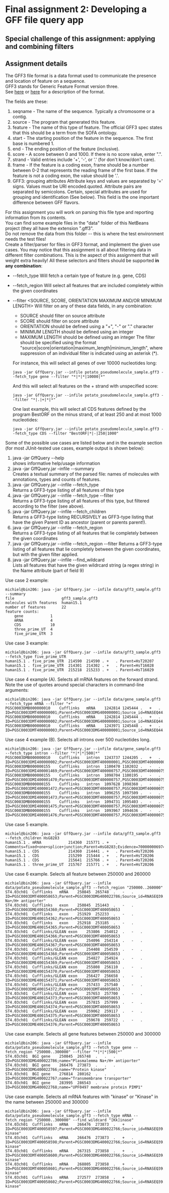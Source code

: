 # Final assignment 2: Developing a GFF file query app #

## Special challenge of this assignment: applying and combining filters ##

## Assignment details ##
The GFF3 file format is a data format used to communicate the presence and location of feature on a sequence.  
GFF3 stands for Generic Feature Format version three.  
See [here](http://www.sequenceontology.org/gff3.shtml) or [here](http://www.broadinstitute.org/annotation/argo/help/gff3.html)
 for a description of the format.

The fields are these: 

  1. seqname - The name of the sequence. Typically a chromosome or a contig.   
  2. source - The program that generated this feature.    
  3. feature - The name of this type of feature. The official GFF3 spec states that this should be a term from the SOFA ontology.  
  4. start - The starting position of the feature in the sequence. The first base is numbered 1.  
  5. end - The ending position of the feature (inclusive).  
  6. score - A score between 0 and 1000. If there is no score value, enter ".".  
  7. strand - Valid entries include '+', '-', or '.' (for don't know/don't care).  
  8. frame - If the feature is a coding exon, frame should be a number between 0-2 that 
     represents the reading frame of the first base. If the feature is not a coding exon, 
     the value should be '.'.   
  9. GFF3: grouping attributes Attribute keys and values are separated by '=' signs. 
     Values must be URI encoded.quoted. Attribute pairs are separated by semicolons. 
     Certain, special attributes are used for grouping and identification (See below). 
     This field is the one important difference between GFF flavors.  


For this assignment you will work on parsing this file type and reporting information from its contents.  
You can find some example files in the "data" folder of this NetBeans project (they all have the extension ".gff3".  
Do not remove the data from this folder -- this is where the test environment needs the test files!  
Create a filter/parser for files in GFF3 format, and implement the given use cases.
You may notice that this assignment is all about filtering data in different filter combinations. 
This is the aspect of this assignment that will weight extra heavily!
All these selectors and filters should be supported **in any combination**:  

  * --fetch_type <TYPE>     Will fetch a certain type of feature (e.g. gene, CDS)
  * --fetch_region <COORDINATES>    Will select all features that are included completely within the given coordinates
  * --filter <SOURCE, SCORE, ORIENTATION MAXIMUM AND/OR MINIMUM LENGTH> Will filter on any of these data fields, in any combination:
       * SOURCE should filter on source attribute   
       * SCORE should filter on score attribute   
       * ORIENTATION should be defined using a "+", "-" or "." character  
       * MINIMUM LENGTH should be defined using an integer
       * MAXIMUM LENGTH should be defined using an integer
    The filter should be specified using the format "source|score|orientation|maximum_length|minimum_length", 
    where suppression of an individual filter is indicated using an asterisk (*).  

    For instance, this will select all genes of over 10000 nucleotides long:
    ```
    java -jar GffQuery.jar --infile potato_pseudomolecule_sample.gff3 --fetch_type gene --filter "*|*|*|10000|*"  
    ```

    And this will select all features on the + strand with unspecified score:
    ```
    java -jar GffQuery.jar --infile potato_pseudomolecule_sample.gff3 --filter "*|.|+|*|*"  
    ```

    One last example, this will select all CDS features defined by the program BestORF on the minus strand, of at least 250 and at most 1000 nucleotides:
    ```
    java -jar GffQuery.jar --infile potato_pseudomolecule_sample.gff3 --fetch_type CDS --filter "BestORF|*|-|250|1000"  
    ```

Some of the possible use cases are listed below and in the example section (for most JUnit-tested use cases, example output is shown below):

  1. java -jar GffQuery --help  
     shows informative help/usage information  
  2. java -jar GffQuery.jar –infile <INFILE> --summary  
     Creates a textual summary of the parsed file: names of molecules with annotations, types and counts of features.  
  3. java -jar GffQuery.jar --infile  <INFILE> --fetch_type <TYPE>  
     Returns a GFF3-type listing of all features of this type  
  4. java -jar GffQuery.jar --infile <INFILE> --fetch_type  <TYPE> --filter <FILTER>  
     Returns a GFF3-type listing of all features of this type, but filtered according to the filter (see above). 
  5. java -jar GffQuery.jar --infile <INFILE> --fetch_children <PARENT ID>  
     Returns a GFF3-type listing RECURSIVELY as GFF3-type listing that have the given Parent ID as ancestor (parent or parents parent!).  
  6. java -jar GffQuery.jar --infile <INFILE> --fetch_region <COORDINATES>  
     Returns a GFF3-type listing of all features that lie completely between the given coordinates
  7. java -jar GffQuery.jar --infile <INFILE> --fetch_region <COORDINATES> --filter <FILTER> 
     Returns a GFF3-type listing of all features that lie completely between the given coordinates, but with the given filter applied.
  8. java -jar GffQuery.jar --infile <INFILE> --find_wildcard <WILDCARD STRING>  
     Lists all features that have the given wildrcard string (a regex string) in the Name attribute (part of field 9)


Use case 2 example:  

```
michiel@bin206: java -jar GffQuery.jar --infile data/gff3_sample.gff3 --summary  
file                     gff3_sample.gff3  
molecules with features  human15.1  
number of features       22  
feature counts:
    gene            1
    mRNA            4
    CDS             10
    three_prime_UT  4
    five_prime_UTR  3
```

Use case 3 example:  

```
michiel@bin206: java -jar GffQuery.jar --infile data/gff3_sample.gff3 --fetch_type five_prime_UTR  
human15.1 . five_prime_UTR  214590  214590 . +   . Parent=HsT20207
human15.1 . five_prime_UTR  214301  214302 . +   . Parent=HsT16028
human15.1 . five_prime_UTR  215218  215233 . +   . Parent=HsT16029
```

Use case 4 example (A). Selects all mRNA features on the forward strand.
Note the use of quotes around special characters in command-line arguments:  

```
michiel@bin206: java -jar GffQuery.jar --infile data/gene_sample.gff3 --fetch_type mRNA --filter "+"  
PGSC0003DMB000000010	Cufflinks	mRNA	1242814	1245444	.	+	.	ID=PGSC0003DMT400000001;Parent=PGSC0003DMG400000001;Source_id=RNASEQ44.3678.0;Mapping_depth=48.922289;Class=1;
PGSC0003DMB000000010	Cufflinks	mRNA	1242814	1245444	.	+	.	ID=PGSC0003DMT400000002;Parent=PGSC0003DMG400000001;Source_id=RNASEQ44.3678.1;Mapping_depth=349.773769;Class=1;
PGSC0003DMB000000010	Cufflinks	mRNA	1243971	1245448	.	+	.	ID=PGSC0003DMT400000003;Parent=PGSC0003DMG400000001;Source_id=RNASEQ44.3678.2;Mapping_depth=52.447281;Class=1;
```

Use case 4 example (B). Selects all introns over 500 nucleotides long.

```
michiel@bin206: java -jar GffQuery.jar --infile data/gene_sample.gff3 --fetch_type intron --filter "*|*|*|500|*"  
PGSC0003DMB000000010	Cufflinks	intron	1243737	1244205	.	+	.	ID=PGSC0003DMI400000002;Parent=PGSC0003DMT400000001,PGSC0003DMT400000002;
PGSC0003DMB000000155	Cufflinks	intron	1100470	1102032	.	-	.	ID=PGSC0003DMI400001469;Parent=PGSC0003DMT400000757,PGSC0003DMT400000756,PGSC0003DMT400000758;
PGSC0003DMB000000155	Cufflinks	intron	1098704	1100195	.	-	.	ID=PGSC0003DMI400001470;Parent=PGSC0003DMT400000757,PGSC0003DMT400000756,PGSC0003DMT400000758;
PGSC0003DMB000000155	Cufflinks	intron	1097628	1098360	.	-	.	ID=PGSC0003DMI400001472;Parent=PGSC0003DMT400000757,PGSC0003DMT400000756,PGSC0003DMT400000758;
PGSC0003DMB000000155	Cufflinks	intron	1096255	1097509	.	-	.	ID=PGSC0003DMI400001473;Parent=PGSC0003DMT400000757,PGSC0003DMT400000756,PGSC0003DMT400000758;
PGSC0003DMB000000155	Cufflinks	intron	1094731	1095403	.	-	.	ID=PGSC0003DMI400001475;Parent=PGSC0003DMT400000757,PGSC0003DMT400000756,PGSC0003DMT400000758;
PGSC0003DMB000000155	Cufflinks	intron	1093967	1094636	.	-	.	ID=PGSC0003DMI400001476;Parent=PGSC0003DMT400000757,PGSC0003DMT400000756,PGSC0003DMT400000758;
```

Use case 5 example.  

```
michiel@bin206: java -jar GffQuery.jar --infile data/gff3_sample.gff3 --fetch_children HsG8283  
human15.1 . mRNA            214360  215771 . +   . Comments=fixed+one+splice+junction;Parent=HsG8283;Evidence=7000000069743825;Transcript_type=Novel_Transcript;Name=Novel+Transcript%2C+variant+%28partial%29;ID=HsT20206
human15.1 . CDS             214360  214441 . +   . Parent=HsT20206
human15.1 . CDS             215299  215444 . +   . Parent=HsT20206
human15.1 . CDS             215641  215766 . +   . Parent=HsT20206
human15.1 . three_prime_UT  215767  215771 . +   . Parent=HsT20206
```

Use case 6 example. Selects all feature between 250000 and 260000  

```
michiel@bin206: java -jar GffQuery.jar --infile data/potato_pseudomolecule_sample.gff3 --fetch_region "250000..260000"
ST4.03ch01	Cufflinks	mRNA	250845	265748	.	-	.	ID=PGSC0003DMT400058653;Parent=PGSC0003DMG400022786;Source_id=RNASEQ39.8879.0;Mapping_depth=160.298817;Class=2;name="Plasmalemma Na+/H+ antiporter"
ST4.03ch01	Cufflinks	exon	250845	251443	.	-	.	ID=PGSC0003DME400154360;Parent=PGSC0003DMT400058653
ST4.03ch01	Cufflinks	exon	251929	252233	.	-	.	ID=PGSC0003DME400154362;Parent=PGSC0003DMT400058653
ST4.03ch01	Cufflinks	exon	252918	253185	.	-	.	ID=PGSC0003DME400154365;Parent=PGSC0003DMT400058653
ST4.03ch01	Cufflinks/GLEAN	exon	253806	254012	.	-	.	ID=PGSC0003DME400154366;Parent=PGSC0003DMT400058653
ST4.03ch01	Cufflinks/GLEAN	exon	254096	254314	.	-	.	ID=PGSC0003DME400154367;Parent=PGSC0003DMT400058653
ST4.03ch01	Cufflinks/GLEAN	exon	254408	254539	.	-	.	ID=PGSC0003DME400154368;Parent=PGSC0003DMT400058653
ST4.03ch01	Cufflinks/GLEAN	exon	254827	254924	.	-	.	ID=PGSC0003DME400154369;Parent=PGSC0003DMT400058653
ST4.03ch01	Cufflinks/GLEAN	exon	255808	256110	.	-	.	ID=PGSC0003DME400154370;Parent=PGSC0003DMT400058653
ST4.03ch01	Cufflinks/GLEAN	exon	256427	256658	.	-	.	ID=PGSC0003DME400154371;Parent=PGSC0003DMT400058653
ST4.03ch01	Cufflinks/GLEAN	exon	257433	257540	.	-	.	ID=PGSC0003DME400154372;Parent=PGSC0003DMT400058653
ST4.03ch01	Cufflinks/GLEAN	exon	257653	257700	.	-	.	ID=PGSC0003DME400154373;Parent=PGSC0003DMT400058653
ST4.03ch01	Cufflinks/GLEAN	exon	257815	257999	.	-	.	ID=PGSC0003DME400154374;Parent=PGSC0003DMT400058653
ST4.03ch01	Cufflinks/GLEAN	exon	259062	259117	.	-	.	ID=PGSC0003DME400154375;Parent=PGSC0003DMT400058653
ST4.03ch01	Cufflinks/GLEAN	exon	259678	259722	.	-	.	ID=PGSC0003DME400154376;Parent=PGSC0003DMT400058653 
```

Use case example. Selects all gene features between 250000 and 300000  

```
michiel@bin206: java -jar GffQuery.jar --infile data/potato_pseudomolecule_sample.gff3 --fetch_type gene --fetch_region "250000..300000" --filter "*|*|*|500|*"
ST4.03ch01	BGI	gene	250845	265748	.	.	.	ID=PGSC0003DMG400022786;name="Plasmalemma Na+/H+ antiporter"
ST4.03ch01	BGI	gene	266476	273873	.	.	.	ID=PGSC0003DMG400022766;name="Protein kinase"
ST4.03ch01	BGI	gene	276814	280162	.	.	.	ID=PGSC0003DMG400022767;name="Transmembrane transporter"
ST4.03ch01	BGI	gene	283995	286543	.	.	.	ID=PGSC0003DMG400022768;name="UPF0497 membrane protein PIMP1"
```

Use case example. Selects all mRNA features with "kinase" or "Kinase" in the name between 250000 and 300000

```
michiel@bin206: java -jar GffQuery.jar --infile data/potato_pseudomolecule_sample.gff3 --fetch_type mRNA --fetch_region "250000..300000" --find_wildcard "[Kk]inase"
ST4.03ch01	Cufflinks	mRNA	266476	273873	.	+	.	ID=PGSC0003DMT400058597;Parent=PGSC0003DMG400022766;Source_id=RNASEQ39.8890.0;Mapping_depth=14.047011;Class=1;name="Protein kinase"
ST4.03ch01	Cufflinks	mRNA	266476	273873	.	+	.	ID=PGSC0003DMT400058598;Parent=PGSC0003DMG400022766;Source_id=RNASEQ39.8890.1;Mapping_depth=420.967308;Class=1;name="Protein kinase"
ST4.03ch01	Cufflinks	mRNA	267315	273858	.	+	.	ID=PGSC0003DMT400058600;Parent=PGSC0003DMG400022766;Source_id=RNASEQ39.8890.3;Mapping_depth=21.280509;Class=1;name="Protein kinase"
ST4.03ch01	Cufflinks	mRNA	268805	273858	.	+	.	ID=PGSC0003DMT400058601;Parent=PGSC0003DMG400022766;Source_id=RNASEQ39.8890.4;Mapping_depth=21.328241;Class=1;name="Protein kinase"
ST4.03ch01	Cufflinks	mRNA	272577	273858	.	+	.	ID=PGSC0003DMT400058602;Parent=PGSC0003DMG400022766;Source_id=RNASEQ39.8890.5;Mapping_depth=9.797389;Class=1;name="Protein kinase"
```

